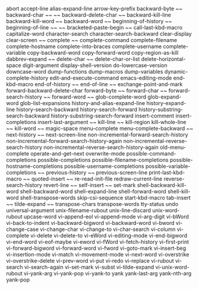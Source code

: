 abort
accept-line
alias-expand-line
arrow-key-prefix
backward-byte
~~ backward-char ~~
~~ backward-delete-char ~~
backward-kill-line
backward-kill-word
~~ backward-word ~~
beginning-of-history 
~~ beginning-of-line ~~
~~ bracketed-paste-begin ~~
call-last-kbd-macro
capitalize-word
character-search
character-search-backward
clear-display
clear-screen
~~ complete ~~
complete-command
complete-filename
complete-hostname
complete-into-braces
complete-username
complete-variable
copy-backward-word
copy-forward-word
copy-region-as-kill
dabbrev-expand
~~ delete-char ~~
delete-char-or-list
delete-horizontal-space
digit-argument
display-shell-version
do-lowercase-version
downcase-word
dump-functions
dump-macros
dump-variables
dynamic-complete-history
edit-and-execute-command
emacs-editing-mode
end-kbd-macro
end-of-history
~~ end-of-line ~~
exchange-point-and-mark
forward-backward-delete-char
forward-byte
~~ forward-char ~~
forward-search-history
~~ forward-word ~~
glob-complete-word
glob-expand-word
glob-list-expansions
history-and-alias-expand-line
history-expand-line
history-search-backward
history-search-forward
history-substring-search-backward
history-substring-search-forward
insert-comment
insert-completions
insert-last-argument
~~ kill-line ~~
kill-region
kill-whole-line
~~ kill-word ~~
magic-space
menu-complete
menu-complete-backward
~~ next-history ~~
next-screen-line
non-incremental-forward-search-history
non-incremental-forward-search-history-again
non-incremental-reverse-search-history
non-incremental-reverse-search-history-again
old-menu-complete
operate-and-get-next
overwrite-mode
possible-command-completions
possible-completions
possible-filename-completions
possible-hostname-completions
possible-username-completions
possible-variable-completions
~~ previous-history ~~
previous-screen-line
print-last-kbd-macro
~~ quoted-insert ~~
re-read-init-file
redraw-current-line
reverse-search-history
revert-line
~~ self-insert ~~
set-mark
shell-backward-kill-word
shell-backward-word
shell-expand-line
shell-forward-word
shell-kill-word
shell-transpose-words
skip-csi-sequence
start-kbd-macro
tab-insert
~~ tilde-expand ~~
transpose-chars
transpose-words
tty-status
undo
universal-argument
unix-filename-rubout
unix-line-discard
unix-word-rubout
upcase-word
vi-append-eol
vi-append-mode
vi-arg-digit
vi-bWord
vi-back-to-indent
vi-backward-bigword
vi-backward-word
vi-bword
vi-change-case
vi-change-char
vi-change-to
vi-char-search
vi-column
vi-complete
vi-delete
vi-delete-to
vi-eWord
vi-editing-mode
vi-end-bigword
vi-end-word
vi-eof-maybe
vi-eword
vi-fWord
vi-fetch-history
vi-first-print
vi-forward-bigword
vi-forward-word
vi-fword
vi-goto-mark
vi-insert-beg
vi-insertion-mode
vi-match
vi-movement-mode
vi-next-word
vi-overstrike
vi-overstrike-delete
vi-prev-word
vi-put
vi-redo
vi-replace
vi-rubout
vi-search
vi-search-again
vi-set-mark
vi-subst
vi-tilde-expand
vi-unix-word-rubout
vi-yank-arg
vi-yank-pop
vi-yank-to
yank
yank-last-arg
yank-nth-arg
yank-pop
